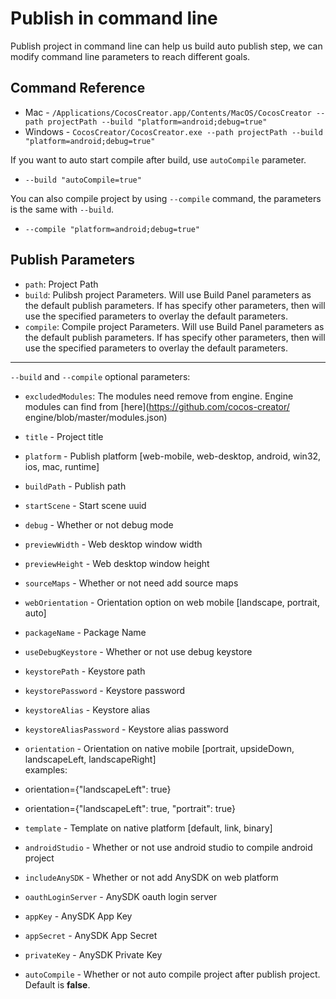 # Publish in command line

Publish project in command line can help us build auto publish step, we can modify command line parameters to reach different goals.

## Command Reference
 - Mac - `/Applications/CocosCreator.app/Contents/MacOS/CocosCreator --path projectPath --build "platform=android;debug=true"`
 - Windows - `CocosCreator/CocosCreator.exe --path projectPath --build "platform=android;debug=true"`

If you want to auto start compile after build, use `autoCompile` parameter.
 - `--build "autoCompile=true"`

You can also compile project by using `--compile` command, the parameters is the same with `--build`.
 - `--compile "platform=android;debug=true"`

## Publish Parameters 
 - `path`: Project Path
 - `build`: Pulibsh project Parameters. Will use Build Panel parameters as the default publish parameters. If has specify other parameters, then will use the specified parameters to overlay the default parameters.
 - `compile`: Compile project Parameters. Will use Build Panel parameters as the default publish parameters. If has specify other parameters, then will use the specified parameters to overlay the default parameters.

---

`--build` and `--compile` optional parameters:

 - `excludedModules`: The modules need remove from engine. Engine modules can find from [here](https://github.com/cocos-creator/ engine/blob/master/modules.json)
 - `title` - Project title
 - `platform` - Publish platform [web-mobile, web-desktop, android, win32, ios, mac, runtime]
 - `buildPath` - Publish path
 - `startScene` - Start scene uuid
 - `debug` - Whether or not debug mode 
 - `previewWidth` - Web desktop window width
 - `previewHeight` - Web desktop window height
 - `sourceMaps` - Whether or not need add source maps
 - `webOrientation` - Orientation option on web mobile [landscape, portrait, auto]
 
 - `packageName` - Package Name
 - `useDebugKeystore` - Whether or not use debug keystore
 - `keystorePath` - Keystore path
 - `keystorePassword` - Keystore password
 - `keystoreAlias` - Keystore alias
 - `keystoreAliasPassword` - Keystore alias password
 - `orientation` - Orientation on native mobile [portrait, upsideDown, landscapeLeft, landscapeRight]  
    examples:    
  - orientation={"landscapeLeft": true} 
  - orientation={"landscapeLeft": true, "portrait": true}
 - `template` - Template on native platform [default, link, binary]
 - `androidStudio` - Whether or not use android studio to compile android project
 
 - `includeAnySDK` - Whether or not add AnySDK on web platform
 - `oauthLoginServer` - AnySDK oauth login server
 - `appKey` - AnySDK App Key
 - `appSecret` - AnySDK App Secret
 - `privateKey` - AnySDK Private Key
 
 - `autoCompile` - Whether or not auto compile project after publish project. Default is **false**.




